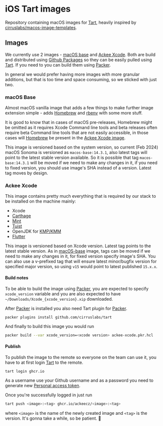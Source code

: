 # iOS Tart images

Repository containing macOS images for [Tart][tart], heavily inspired by [cirruslabs/macos-image-templates](https://github.com/cirruslabs/macos-image-templates).

## Images

We currently use 2 images - [macOS base](#macos-base) and [Ackee Xcode](#ackee-xcode). Both are build and distributed using [Github Packages](https://github.com/orgs/AckeeCZ/packages?repo_name=ios-tart-images) so they can be easily pulled using [Tart][tart]. If you need to you can build them using [Packer][packer].

In general we would prefer having more images with more granular additions, but that is too time and space consuming, so we sticked with just two.

### macOS Base

Almost macOS vanilla image that adds a few things to make further image extension simple - adds [Homebrew][homebrew] and [rbenv](https://github.com/rbenv/rbenv) with some more stuff.

It is good to know that in cases of macOS pre-releases, Homebrew might be omitted as it requires Xcode Command line tools and beta releases often require beta Command line tools that are not easily accessible, in those cases will [Homebrew][homebrew] be present in the [Ackee Xcode image](#ackee-xcode).

This image is versioned based on the system version, so current (Feb 2024) macOS Sonoma is versioned as `macos-base:14.3.1`, also latest tags will point to the latest stable version available. So it is possible that tag `macos-base:14.3.1` will be moved if we need to make any changes in it, if you need to fixed version, you should use image's SHA instead of a version. Latest tag moves by design.

### Ackee Xcode

This image contains pretty much everything that is required by our stack to be installed on the machine mainly:
- Xcode
- [Carthage](https://github.com/Carthage/Carthage)
- [Mint](https://github.com/yonaskolb/Mint)
- [Tuist](https://tuist.io)
- OpenJDK for [KMP/KMM](https://kotlinlang.org/docs/multiplatform.html)
- [Flutter](https://flutter.dev)

This image is versioned based on Xcode version. Latest tag points to the latest stable version. As in [macOS-base](#macos-base) image, tags can be moved if we need to make any changes in it, for fixed version specify image's SHA. You can also use a v-prefixed tag that will ensure latest minor/bugfix version for specified major version, so using `v15` would point to latest published `15.x.x`. 

#### Build notes

To be able to build the image using [Packer][packer], you are expected to specify `xcode_version` variable and you are also expected to have `~/Downloads/Xcode_{xcode_version}.xip` downloaded.

After [Packer][packer] is installed you also need Tart plugin for [Packer][packer].

```sh
packer plugins install github.com/cirruslabs/tart
```

And finally to build this image you would run

```sh
packer build --var xcode_version=<xcode version> ackee-xcode.pkr.hcl
```

#### Publish

To publish the image to the remote so everyone on the team can use it, you have to at first login [Tart][tart] to the remote.

```sh
tart login ghcr.io
```

As a username use your Github username and as a password you need to generate new [Personal access token](https://github.com/settings/tokens).

Once you're successfully logged in just run

```sh
tart push <image>:<tag> ghcr.io/ackeecz/<image>:<tag>
```

where `<image>` is the name of the newly created image and `<tag>` is the version. It's gonna take a while, so be patient. 💪

[tart]: https://tart.run
[homebrew]: https://brew.sh
[packer]: https://www.packer.io